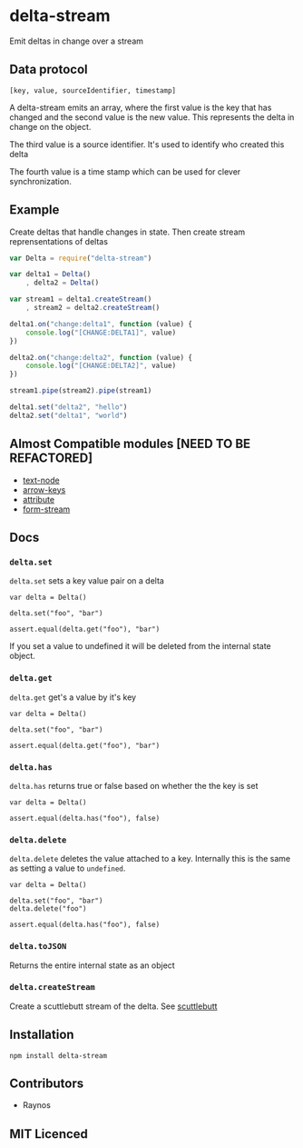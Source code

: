 # delta-stream

Emit deltas in change over a stream

## Data protocol

`[key, value, sourceIdentifier, timestamp]`

A delta-stream emits an array, where the first value is the key that has changed and the second value is the new value. This represents the delta in change on the object.

The third value is a source identifier. It's used to identify who created this delta

The fourth value is a time stamp which can be used for clever synchronization. 

## Example

Create deltas that handle changes in state. Then create stream reprensentations of deltas

``` js
var Delta = require("delta-stream")

var delta1 = Delta()
    , delta2 = Delta()

var stream1 = delta1.createStream()
    , stream2 = delta2.createStream()

delta1.on("change:delta1", function (value) {
    console.log("[CHANGE:DELTA1]", value)
})

delta2.on("change:delta2", function (value) {
    console.log("[CHANGE:DELTA2]", value)
})

stream1.pipe(stream2).pipe(stream1)

delta1.set("delta2", "hello")
delta2.set("delta1", "world")
```

## Almost Compatible modules [NEED TO BE REFACTORED]

 - [text-node][2]
 - [arrow-keys][3]
 - [attribute][4]
 - [form-stream][6]

## Docs
 
### `delta.set`

`delta.set` sets a key value pair on a delta

```
var delta = Delta()

delta.set("foo", "bar")

assert.equal(delta.get("foo"), "bar")
```

If you set a value to undefined it will be deleted from the internal state 
object.

### `delta.get`

`delta.get` get's a value by it's key

```
var delta = Delta()

delta.set("foo", "bar")

assert.equal(delta.get("foo"), "bar")
```

### `delta.has`

`delta.has` returns true or false based on whether the the key is set

```
var delta = Delta()

assert.equal(delta.has("foo"), false)
```

### `delta.delete`

`delta.delete` deletes the value attached to a key. Internally this is the 
same as setting a value to `undefined`.

```
var delta = Delta()

delta.set("foo", "bar")
delta.delete("foo")

assert.equal(delta.has("foo"), false)
```

### `delta.toJSON`

Returns the entire internal state as an object

### `delta.createStream`

Create a scuttlebutt stream of the delta. See [scuttlebutt][7]

## Installation

`npm install delta-stream`

## Contributors

 - Raynos

## MIT Licenced

  [1]: https://lh6.googleusercontent.com/-OXMjXDcB6VM/UDltmdpD5pI/AAAAAAAAAIw/CEIrnD6k3v8/s408/12+-+1
  [2]: https://github.com/Raynos/text-node
  [3]: https://github.com/Raynos/arrow-keys
  [4]: https://github.com/Raynos/attribute
  [6]: https://github.com/Raynos/form-stream
  [7]: https://github.com/dominictarr/scuttlebutt